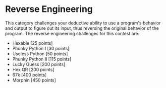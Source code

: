 # Reverse Engineering

This category challenges your deductive ability to use a program's behavior and output to figure out its input, thus reversing the original behavior of the program. The reverse engineering challenges for this contest are:

* Hexable \[25 points\]
* Phunky Python I \[30 points\]
* Useless Python \[50 points\]
* Phunky Python II \[115 points\]
* Lucky Guess \[200 points\]
* Hex QR \[200 points\]
* 67k \[400 points\]
* Morphin \[450 points\]



